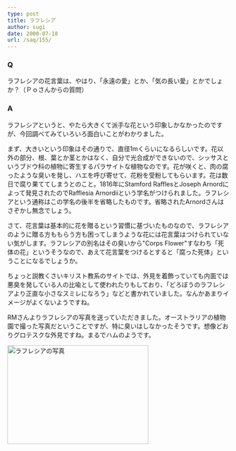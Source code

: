 ```yaml
---
type: post
title: ラフレシア
author: sugi
date: 2000-07-18
url: /saq/155/
---
```

### Q 

ラフレシアの花言葉は、やはり、「永遠の愛」とか、「気の長い愛」とかでしょか？（Ｐｏさんからの質問）

### A 

ラフレシアというと、やたら大きくて派手な花という印象しかなかったのですが、今回調べてみていろいろ面白いことがわかりました。

まず、大きいという印象はその通りで、直径1mくらいになるらしいです。花以外の部分、根、葉とか茎とかはなく、自分で光合成ができないので、シッサスというブドウ科の植物に寄生するパラサイトな植物なのです。花が咲くと、肉の腐ったような臭いを発し、ハエを呼び寄せて、花粉を受粉してもらいます。花は数日で腐り果ててしまうとのこと。1816年にStamford RafflesとJoseph Arnordによって発見されたのでRafflesia Arnordiiという学名がつけられました。ラフレシアという通称はこの学名の後半を省略したものです。省略されたArnordさんはさぞかし無念でしょう。

さて、花言葉は基本的に花を贈るという習慣に基づいたものなので、ラフレシアのように贈る方ももらう方も困ってしまうような花には花言葉はつけられていない気がします。ラフレシアの別名はその臭いから"Corps Flower"すなわち「死体の花」というそうなので、あえて花言葉をつけるとすると「腐った死体」ということになるでしょうか。

ちょっと説教くさいキリスト教系のサイトでは、外見を着飾っていても内面では悪臭を発している人の比喩として使われたりもしており、「どろぼうのラフレシアより正直な小さなスミレになろう」などと書かれていました。なんかあまりイメージがよくないようですね。

RMさんよりラフレシアの写真を送っていただきました。オーストラリアの植物園で撮った写真だということですが、特に臭いはしなかったそうです。想像どおりグロテスクな外見ですね。まるでハムのようです。

<div>
  <img src="/images/saq/raf.jpg" width="320" height="224" border="0" alt="ラフレシアの写真" />
</div>
